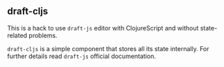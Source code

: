 ## draft-cljs

This is a hack to use `draft-js` editor with ClojureScript and
without state-related problems.

`draft-cljs` is a simple component that stores all its state internally.
For further details read `draft-js` official documentation.
